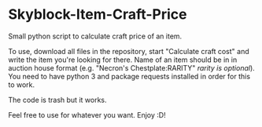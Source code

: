 # Skyblock-Item-Craft-Price
Small python script to calculate craft price of an item.

To use, download all files in the repository, start "Calculate craft cost" and write the item you're looking for there. Name of an item should be in in auction house format (e.g. "Necron's Chestplate:RARITY" *rarity is optional*). You need to have python 3 and package requests installed in order for this to work.

The code is trash but it works.

Feel free to use for whatever you want. Enjoy :D!
